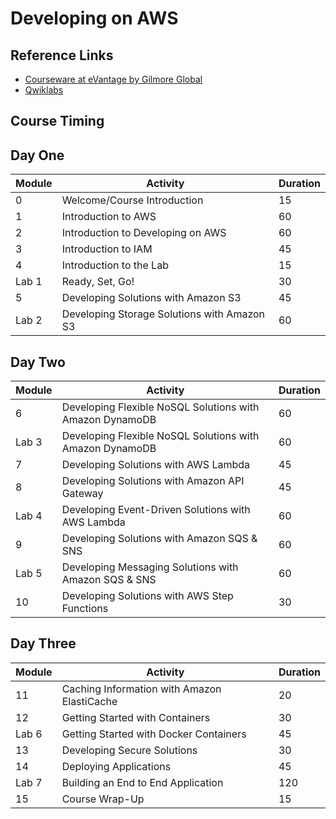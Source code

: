 # Developing on AWS

## Reference Links

* [Courseware at eVantage by Gilmore Global](https://evantage.gilmoreglobal.com/#/user/signin)
* [Qwiklabs](https://ddls.qwiklabs.com/)

## Course Timing

## Day One

|Module|Activity|Duration|
|-|-|-|
|0|Welcome/Course Introduction|15|
|1|Introduction to AWS|60|
|2|Introduction to Developing on AWS|60|
|3|Introduction to IAM|45|
|4|Introduction to the Lab|15|
|Lab 1|Ready, Set, Go!|30|
|5|Developing Solutions with Amazon S3|45|
|Lab 2|Developing Storage Solutions with Amazon S3|60|

## Day Two

|Module|Activity|Duration|
|-|-|-|
|6|Developing Flexible NoSQL Solutions with Amazon DynamoDB|60|
|Lab 3|Developing Flexible NoSQL Solutions with Amazon DynamoDB|60|
|7|Developing Solutions with AWS Lambda|45|
|8|Developing Solutions with Amazon API Gateway|45|
|Lab 4|Developing Event-Driven Solutions with AWS Lambda|60|
|9|Developing Solutions with Amazon SQS & SNS|60|
|Lab 5|Developing Messaging Solutions with Amazon SQS & SNS|60|
|10|Developing Solutions with AWS Step Functions|30|

## Day Three

|Module|Activity|Duration|
|-|-|-|
|11|Caching Information with Amazon ElastiCache|20|
|12|Getting Started with Containers|30|
|Lab 6|Getting Started with Docker Containers|45|
|13|Developing Secure Solutions|30|
|14|Deploying Applications|45|
|Lab 7|Building an End to End Application|120|
|15|Course Wrap-Up|15|
